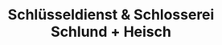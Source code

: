 ---
title: "Schlüsseldienst & Schlosserei Schlund + Heisch"
url: /darmstadt/schluesseldienst-und-schlosserei-schlund-heisch/
shop: Schlüsseldienst
---